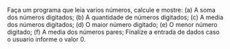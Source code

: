 Faça um programa que leia varios números, calcule e mostre:
(a) A soma dos números digitados;
(b) A quantidade de números digitados;
(c) A media dos números digitados;
(d) O maior número digitado;
(e) O menor número digitado;
(f) A media dos números pares;
Finalize a entrada de dados caso o usuario informe o valor 0.